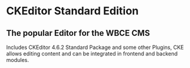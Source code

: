 # CKEditor Standard Edition

## The popular Editor for the WBCE CMS
Includes CKEditor 4.6.2 Standard Package and some other Plugins, CKE allows editing content and can be integrated in frontend and backend modules.